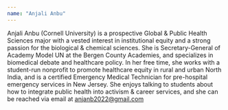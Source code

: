 ```yaml
---
name: "Anjali Anbu"
---
```


Anjali Anbu (Cornell University) is a prospective Global & Public Health Sciences major with a vested interest in institutional equity and a strong passion for the biological & chemical sciences. She is Secretary-General of Academy Model UN at the Bergen County Academies, and specializes in biomedical debate and healthcare policy. In her free time, she works with a student-run nonprofit to promote healthcare equity in rural and urban North India, and is a certified Emergency Medical Technician for pre-hospital emergency services in New Jersey. She enjoys talking to students about how to integrate public health into activism & career services, and she can be reached via email at anjanb2022@gmail.com
